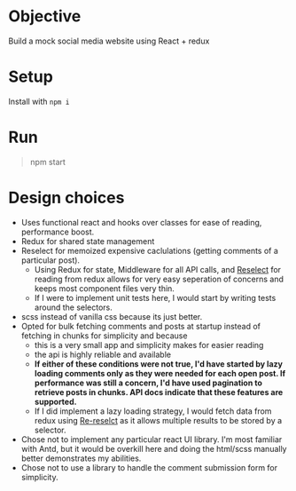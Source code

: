 # Objective

Build a mock social media website using React + redux

# Setup

Install with `npm i`

# Run

> npm start

# Design choices

- Uses functional react and hooks over classes for ease of reading, performance boost.
- Redux for shared state management
- Reselect for memoized expensive caclulations (getting comments of a particular post).
  - Using Redux for state, Middleware for all API calls, and [Reselect](https://www.npmjs.com/package/reselect) for reading from redux allows for very easy seperation of concerns and keeps most component files very thin.
  - If I were to implement unit tests here, I would start by writing tests around the selectors.
- scss instead of vanilla css because its just better.
- Opted for bulk fetching comments and posts at startup instead of fetching in chunks for simplicity and because
  - this is a very small app and simplicity makes for easier reading
  - the api is highly reliable and available
  - **If either of these conditions were not true, I'd have started by lazy loading comments only as they were needed for each open post. If performance was still a concern, I'd have used pagination to retrieve posts in chunks. API docs indicate that these features are supported.**
  - If I did implement a lazy loading strategy, I would fetch data from redux using [Re-reselct](https://www.npmjs.com/package/re-reselect) as it allows multiple results to be stored by a selector.
- Chose not to implement any particular react UI library. I'm most familiar with Antd, but it would be overkill here and doing the html/scss manually better demonstrates my abilities.
- Chose not to use a library to handle the comment submission form for simplicity.
